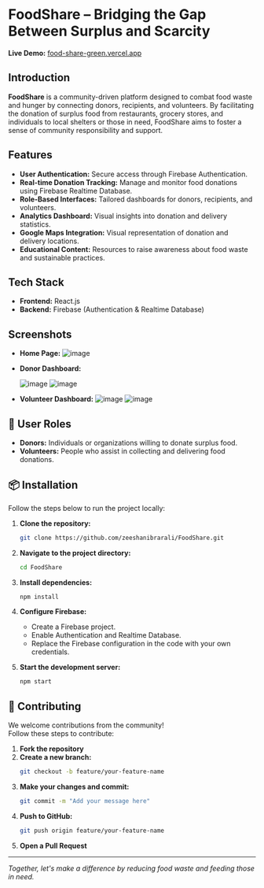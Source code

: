#  FoodShare – Bridging the Gap Between Surplus and Scarcity

**Live Demo:** [food-share-green.vercel.app](https://food-share-green.vercel.app/)

##  Introduction

**FoodShare** is a community-driven platform designed to combat food waste and hunger by connecting donors, recipients, and volunteers. By facilitating the donation of surplus food from restaurants, grocery stores, and individuals to local shelters or those in need, FoodShare aims to foster a sense of community responsibility and support.

##  Features

- **User Authentication:** Secure access through Firebase Authentication.
- **Real-time Donation Tracking:** Manage and monitor food donations using Firebase Realtime Database.
- **Role-Based Interfaces:** Tailored dashboards for donors, recipients, and volunteers.
- **Analytics Dashboard:** Visual insights into donation and delivery statistics.
- **Google Maps Integration:** Visual representation of donation and delivery locations.
- **Educational Content:** Resources to raise awareness about food waste and sustainable practices.

##  Tech Stack

- **Frontend:** React.js
- **Backend:** Firebase (Authentication & Realtime Database)

## Screenshots


- **Home Page:**
  ![image](https://github.com/user-attachments/assets/6a06d9bb-618a-402d-a4e8-910614c9edc2)

- **Donor Dashboard:**
  
  ![image](https://github.com/user-attachments/assets/1f1b0853-301f-488e-a99e-179bcbeded5d)
  ![image](https://github.com/user-attachments/assets/155a470f-7e31-45ec-89c9-92e9063ef441)



- **Volunteer Dashboard:**
  ![image](https://github.com/user-attachments/assets/642448dd-c584-4e02-8109-097bdc7844c0)
  ![image](https://github.com/user-attachments/assets/a0d6dbe9-43ba-4087-89be-6fd38dd33159)



## 👥 User Roles

- **Donors:** Individuals or organizations willing to donate surplus food.
- **Volunteers:** People who assist in collecting and delivering food donations.

## 📦 Installation

Follow the steps below to run the project locally:

1. **Clone the repository:**
    ```bash
    git clone https://github.com/zeeshanibrarali/FoodShare.git
    ```

2. **Navigate to the project directory:**
    ```bash
    cd FoodShare
    ```

3. **Install dependencies:**
    ```bash
    npm install
    ```

4. **Configure Firebase:**
    - Create a Firebase project.
    - Enable Authentication and Realtime Database.
    - Replace the Firebase configuration in the code with your own credentials.

5. **Start the development server:**
    ```bash
    npm start
    ```

## 🤝 Contributing

We welcome contributions from the community!  
Follow these steps to contribute:

1. **Fork the repository**
2. **Create a new branch:**
    ```bash
    git checkout -b feature/your-feature-name
    ```
3. **Make your changes and commit:**
    ```bash
    git commit -m "Add your message here"
    ```
4. **Push to GitHub:**
    ```bash
    git push origin feature/your-feature-name
    ```
5. **Open a Pull Request**


---

_Together, let's make a difference by reducing food waste and feeding those in need._
